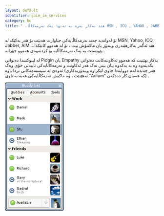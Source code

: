 ```yaml
---
layout: default
identifier: gaim_im_services
category: ku
title: " .هتد بەکار بەرە بە تەنها یەک نەرمەکاڵا MSN , ICQ , YAHOO , JABBER , AIM "
---
```


تۆ لەوانەیە چەند نەرمەکاڵایەکی جیاوازت هەبێت بۆ هەر یەکێک لە MSN, Yahoo, ICQ, Jabber, AIM ...هتد ئەگەر بەکارهێنەری ویندۆز یان ماکنتۆش بیت ، تۆ لە هەموو کاتێکدا پێویستت بە یەک نەرمەکاڵایە بۆ کردنەوەی هەموو جۆرانە .

لە لینوکسدا دەتوانی Pidgin یان Empathy بەکار بهێنیت کە هەموو ئەکاونتەکانت دەتوانی بکەیتەوە وە بە یەکەوە بیان بینی نەک هەر ئەکاونت و نەرمەکاڵایەکی تایبەتی خۆی وەک ئەوەی لە سیستەمەکانی تردا باوە (هەر چەندە لەم دووایەدا چاوی لێکراوە ویندۆزبەکاری ئەهێنێت ، وە ماکیش نەمەکاڵایەکی هەیە بە ناوی "Adium" کە هەمان کار دەدکەن) .

<img src="/img/gaim_im_services.png" />

  
